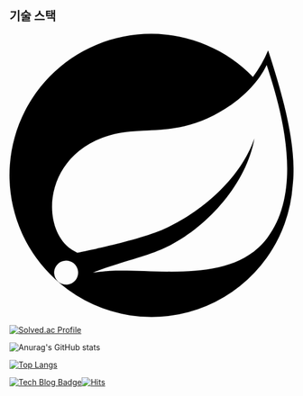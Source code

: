## 기술 스택
<svg role="img" viewBox="0 0 24 24" xmlns="http://www.w3.org/2000/svg"><title>Spring</title><path d="M21.8537 1.4158a10.4504 10.4504 0 0 1-1.284 2.2471A11.9666 11.9666 0 1 0 3.8518 20.7757l.4445.3951a11.9543 11.9543 0 0 0 19.6316-8.2971c.3457-3.0126-.568-6.8649-2.0743-11.458zM5.5805 20.8745a1.0174 1.0174 0 1 1-.1482-1.4323 1.0396 1.0396 0 0 1 .1482 1.4323zm16.1991-3.5806c-2.9385 3.9263-9.2601 2.5928-13.2852 2.7904 0 0-.7161.0494-1.4323.1481 0 0 .2717-.1234.6174-.2469 2.8398-.9877 4.1732-1.1853 5.9018-2.0743 3.2349-1.6545 6.4698-5.2844 7.1118-9.0379-1.2347 3.6053-4.9881 6.7167-8.3959 7.9761-2.3459.8643-6.5685 1.7039-6.5685 1.7039l-.1729-.0988c-2.8645-1.4076-2.9632-7.6304 2.2718-9.6306 2.2966-.889 4.4696-.395 6.9637-.9877 2.6422-.6174 5.7043-2.5929 6.939-5.1857 1.3828 4.1732 3.062 10.643.0493 14.6434z"/></svg>


[![Solved.ac Profile](http://mazassumnida.wtf/api/v2/generate_badge?boj=emoney96)](https://solved.ac/emoney96/)

![Anurag's GitHub stats](https://github-readme-stats.vercel.app/api?username=emost22&show_icons=true&theme=dark)

[![Top Langs](https://github-readme-stats.vercel.app/api/top-langs/?username=emost22&layout=compact&theme=dark)](https://github.com/emost22/github-readme-stats)

[![Tech Blog Badge](http://img.shields.io/badge/-Tech%20blog-black?style=flat-square&logo=github&link=https://emoney96.tistory.com/)](https://emoney96.tistory.com/)[![Hits](https://hits.seeyoufarm.com/api/count/incr/badge.svg?url=https%3A%2F%2Fgithub.com%2Femost22&count_bg=%2379C83D&title_bg=%23555555&icon=&icon_color=%23E7E7E7&title=hits&edge_flat=false)](https://hits.seeyoufarm.com)

<!--
**emost22/emost22** is a ✨ _special_ ✨ repository because its `README.md` (this file) appears on your GitHub profile.

Here are some ideas to get you started:

- 🔭 I’m currently working on ...
- 🌱 I’m currently learning ...
- 👯 I’m looking to collaborate on ...
- 🤔 I’m looking for help with ...
- 💬 Ask me about ...
- 📫 How to reach me: ...
- 😄 Pronouns: ...
- ⚡ Fun fact: ...
-->
